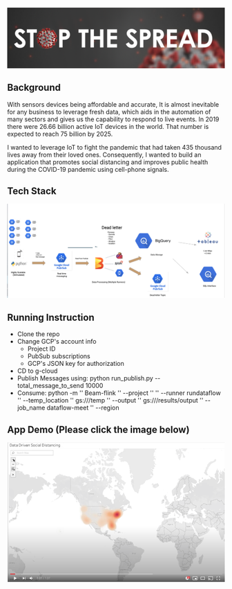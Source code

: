 ![stop coivd](images/Stop.png)


## Background

With sensors devices being affordable and accurate, It is almost inevitable for any business to leverage fresh data, which aids in the automation of many sectors and gives us the capability to respond to live events. In 2019 there were 26.66 billion active IoT devices in the world. That number is expected to reach 75 billion by 2025.

I wanted to leverage IoT to fight the pandemic that had taken 435 thousand lives away from their loved ones. Consequently, I wanted to build an application that promotes social distancing and improves public health during the COVID-19 pandemic using cell-phone signals. 


## Tech Stack

![tech](images/pipe1.png)


## Running Instruction

- Clone the repo
- Change GCP's account info
	- Project ID
	- PubSub subscriptions
	- GCP's JSON key for authorization
- CD to g-cloud
- Publish Messages using:
	python run_publish.py --total_message_to_send 10000
- Consume:
	python -m '\'
    Beam-flink '\'
    --project '\'
    <PROJECT ID> '\'
    --runner rundataflow '\'
    --temp_location '\'
    gs://<GCP BUCKET>/temp '\'
    --output '\'
    gs://<GCP BUCKET>/results/output '\'
    --job_name dataflow-meet '\'
    --region <YOUR REGION EX:us-central1>


## App Demo (Please click the image below)
[![Watch the video](images/youtube.png)](https://www.youtube.com/watch?v=_C6mzchTkE8&feature=emb_title)





